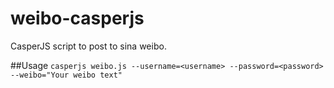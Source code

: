 # weibo-casperjs
CasperJS script to post to sina weibo.

##Usage
```casperjs weibo.js --username=<username> --password=<password> --weibo="Your weibo text"```
